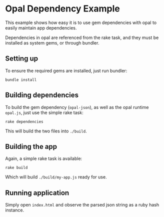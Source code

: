 # Opal Dependency Example

This example shows how easy it is to use gem dependencies with opal to
easily maintain app dependencies.

Dependencies in opal are referenced from the rake task, and they must
be installed as system gems, or through bundler.

## Setting up

To ensure the required gems are installed, just run bundler:

```
bundle install
```

## Building dependencies

To build the gem dependency (`opal-json`), as well as the opal runtime
`opal.js`, just use the simple rake task:

```
rake dependencies
```

This will build the two files into `./build`.

## Building the app

Again, a simple rake task is available:

```
rake build
```

Which will build `./build/my-app.js` ready for use.

## Running application

Simply open `index.html` and observe the parsed json string as a ruby
hash instance.